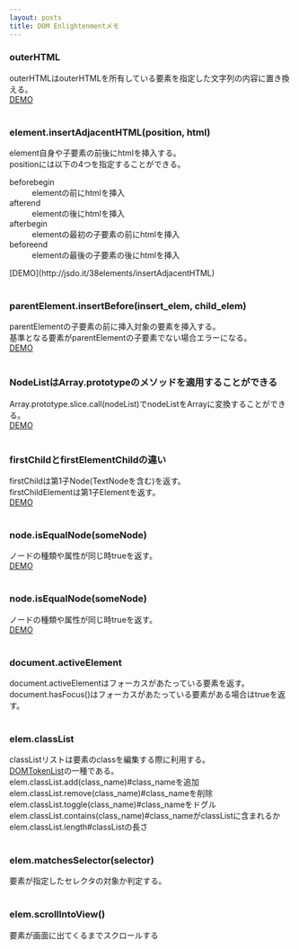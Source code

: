 ```yaml
---
layout: posts
title: DOM Enlightenmentメモ
---
```


### outerHTML
outerHTMLはouterHTMLを所有している要素を指定した文字列の内容に置き換える。<br/> 
[DEMO](http://jsdo.it/38elements/orze)<br/>
<br/>

### element.insertAdjacentHTML(position, html)
element自身や子要素の前後にhtmlを挿入する。<br/>
positionには以下の4つを指定することができる。<br/>
<dl>
    <dt>beforebegin</dt>
    <dd>elementの前にhtmlを挿入</dd>
    <dt>afterend</dt>
    <dd>elementの後にhtmlを挿入</dd>
    <dt>afterbegin</dt>
    <dd>elementの最初の子要素の前にhtmlを挿入</dd>
    <dt>beforeend</dt>
    <dd>elementの最後の子要素の後にhtmlを挿入</dd>
</dl>
[DEMO](http://jsdo.it/38elements/insertAdjacentHTML)<br/>
<br/>

### parentElement.insertBefore(insert_elem, child_elem)
parentElementの子要素の前に挿入対象の要素を挿入する。<br/>
基準となる要素がparentElementの子要素でない場合エラーになる。<br/>
[DEMO](http://jsdo.it/38elements/cKnK)<br/>
<br/>

### NodeListはArray.prototypeのメソッドを適用することができる
Array.prototype.slice.call(nodeList)でnodeListをArrayに変換することができる。<br/>
[DEMO](http://jsdo.it/38elements/6WIS)<br/>
<br/>

### firstChildとfirstElementChildの違い
firstChildは第1子Node(TextNodeを含む)を返す。<br/>
firstChildElementは第1子Elementを返す。<br/>
[DEMO](http://jsdo.it/38elements/hkas)<br/>
<br/>

### node.isEqualNode(someNode)
ノードの種類や属性が同じ時trueを返す。<br/>
[DEMO](http://jsdo.it/38elements/o0f8)<br/>
<br/>

### node.isEqualNode(someNode)
ノードの種類や属性が同じ時trueを返す。<br/>
[DEMO](http://jsdo.it/38elements/o0f8)<br/>
<br/>

### document.activeElement
document.activeElementはフォーカスがあたっている要素を返す。<br/>
document.hasFocus()はフォーカスがあたっている要素がある場合はtrueを返す。<br/>
<br/>

### elem.classList
classListリストは要素のclassを編集する際に利用する。<br/>
[DOMTokenList](https://developer.mozilla.org/en-US/docs/DOM/DOMTokenList)の一種である。<br/>
elem.classList.add(class_name)#class_nameを追加<br/>
elem.classList.remove(class_name)#class_nameを削除<br/>
elem.classList.toggle(class_name)#class_nameをドグル<br/>
elem.classList.contains(class_name)#class_nameがclassListに含まれるか<br/>
elem.classList.length#classListの長さ<br/>
<br/>

### elem.matchesSelector(selector)
要素が指定したセレクタの対象か判定する。<br />
<br />

### elem.scrollIntoView()
要素が画面に出てくるまでスクロールする<br/>
<br/>












